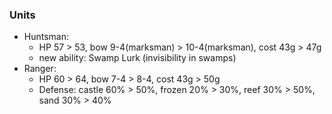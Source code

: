 ### Units 
* Huntsman:
  - HP 57 > 53, bow 9-4(marksman) > 10-4(marksman), cost 43g > 47g
  - new ability: Swamp Lurk (invisibility in swamps)
* Ranger:
  - HP 60 > 64, bow 7-4 > 8-4, cost 43g > 50g
  - Defense: castle 60% > 50%, frozen 20% > 30%, reef 30% > 50%, sand 30% > 40%
